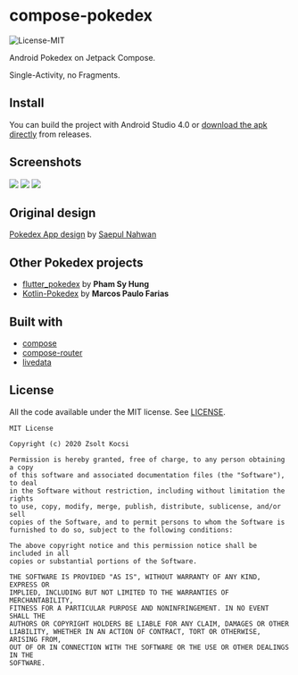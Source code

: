 # compose-pokedex
![License-MIT](https://img.shields.io/badge/License-MIT-red.svg)

Android Pokedex on Jetpack Compose. 

Single-Activity, no Fragments.

## Install

You can build the project with Android Studio 4.0 or [download the apk directly](https://github.com/zsoltk/compose-pokedex/releases) from releases.

## Screenshots

![](https://imgur.com/QK1oSpH.png)
![](https://imgur.com/ItpuqRh.png)
![](https://imgur.com/otiwrN5.png)


## Original design

[Pokedex App design](https://dribbble.com/shots/6545819-Pokedex-App) by [Saepul Nahwan](https://dribbble.com/saepulnahwan23)

## Other Pokedex projects

- [flutter_pokedex](https://github.com/scitbiz/flutter_pokedex/) by **Pham Sy Hung**
- [Kotlin-Pokedex](https://github.com/mrcsxsiq/Kotlin-Pokedex) by **Marcos Paulo Farias**

## Built with

- [compose](https://developer.android.com/jetpack/compose)
- [compose-router](https://github.com/zsoltk/compose-router)
- [livedata](https://developer.android.com/topic/libraries/architecture/livedata)

## License

All the code available under the MIT license. See [LICENSE](LICENSE).

```
MIT License

Copyright (c) 2020 Zsolt Kocsi

Permission is hereby granted, free of charge, to any person obtaining a copy
of this software and associated documentation files (the "Software"), to deal
in the Software without restriction, including without limitation the rights
to use, copy, modify, merge, publish, distribute, sublicense, and/or sell
copies of the Software, and to permit persons to whom the Software is
furnished to do so, subject to the following conditions:

The above copyright notice and this permission notice shall be included in all
copies or substantial portions of the Software.

THE SOFTWARE IS PROVIDED "AS IS", WITHOUT WARRANTY OF ANY KIND, EXPRESS OR
IMPLIED, INCLUDING BUT NOT LIMITED TO THE WARRANTIES OF MERCHANTABILITY,
FITNESS FOR A PARTICULAR PURPOSE AND NONINFRINGEMENT. IN NO EVENT SHALL THE
AUTHORS OR COPYRIGHT HOLDERS BE LIABLE FOR ANY CLAIM, DAMAGES OR OTHER
LIABILITY, WHETHER IN AN ACTION OF CONTRACT, TORT OR OTHERWISE, ARISING FROM,
OUT OF OR IN CONNECTION WITH THE SOFTWARE OR THE USE OR OTHER DEALINGS IN THE
SOFTWARE.
```
